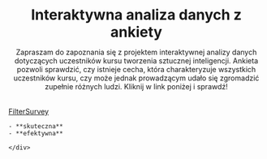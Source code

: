 <header style="margin-bottom: 2rem">
    <h1 style="margin-bottom: 0">Interaktywna analiza danych z ankiety</h1>
    <p>Zapraszam do zapoznania się z projektem interaktywnej analizy danych
    dotyczących uczestników kursu tworzenia sztucznej inteligencji. Ankieta pozwoli sprawdzić, czy istnieje cecha, która charakteryzuje wszystkich uczestników kursu, czy może jednak prowadzącym udało się zgromadzić zupełnie różnych ludzi.
    Kliknij w link poniżej i sprawdź!</p>
</header>

<main>
    <a href="https://filtersurveyapp.streamlit.app/" class="md-button md-button--primary" target='_blank'>FilterSurvey</a>
    <div class="grid cards" markdown>

    - **skuteczna**
    - **efektywna**
    
    </div>
</main>



